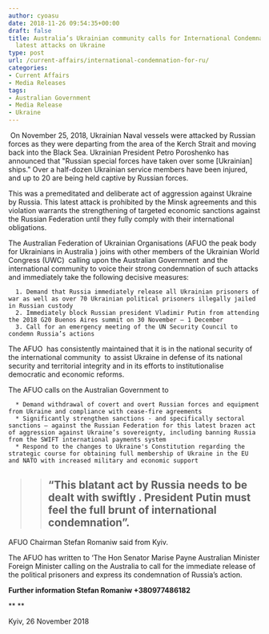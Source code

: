 ```yaml
---
author: cyoasu
date: 2018-11-26 09:54:35+00:00
draft: false
title: Australia’s Ukrainian community calls for International Condemnation of Russia  after
  latest attacks on Ukraine
type: post
url: /current-affairs/international-condemnation-for-ru/
categories:
- Current Affairs
- Media Releases
tags:
- Australian Government
- Media Release
- Ukraine
---
```


 On November 25, 2018, Ukrainian Naval vessels were attacked by Russian forces as they were departing from the area of the Kerch Strait and moving back into the Black Sea. Ukrainian President Petro Poroshenko has announced that "Russian special forces have taken over some [Ukrainian] ships." Over a half-dozen Ukrainian service members have been injured, and up to 20 are being held captive by Russian forces.




This was a premeditated and deliberate act of aggression against Ukraine by Russia. This latest attack is prohibited by the Minsk agreements and this violation warrants the strengthening of targeted economic sanctions against the Russian Federation until they fully comply with their international obligations.




The Australian Federation of Ukrainian Organisations (AFUO the peak body for Ukrainians in Australia ) joins with other members of the Ukrainian World Congress (UWC)  calling upon the Australian Government  and the international community to voice their strong condemnation of such attacks and immediately take the following decisive measures:






 	  1. Demand that Russia immediately release all Ukrainian prisoners of war as well as over 70 Ukrainian political prisoners illegally jailed in Russian custody
 	  2. Immediately block Russian president Vladimir Putin from attending the 2018 G20 Buenos Aires summit on 30 November – 1 December
 	  3. Call for an emergency meeting of the UN Security Council to condemn Russia’s actions



The AFUO  has consistently maintained that it is in the national security of the international community  to assist Ukraine in defense of its national security and territorial integrity and in its efforts to institutionalise democratic and economic reforms.




The AFUO calls on the Australian Government to






 	  * Demand withdrawal of covert and overt Russian forces and equipment from Ukraine and compliance with cease-fire agreements
 	  * Significantly strengthen sanctions - and specifically sectoral sanctions – against the Russian Federation for this latest brazen act of aggression against Ukraine’s sovereignty, including banning Russia from the SWIFT international payments system
 	  * Respond to the changes to Ukraine's Constitution regarding the strategic course for obtaining full membership of Ukraine in the EU and NATO with increased military and economic support



<blockquote>

> 
> ## **“This blatant act by Russia needs to be dealt with swiftly . President Putin must feel the full brunt of international condemnation”.**
> 
> 
</blockquote>




AFUO Chairman Stefan Romaniw said from Kyiv.




The AFUO has written to ‘The Hon Senator Marise Payne Australian Minister Foreign Minister calling on the Australia to call for the immediate release of the political prisoners and express its condemnation of Russia’s action.




**Further information Stefan Romaniw +380977486182**




** **




Kyiv, 26 November 2018
